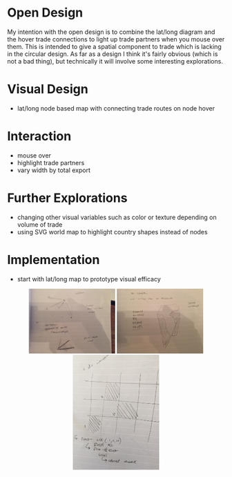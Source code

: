 # Open Design 

My intention with the open design is to combine the lat/long diagram and the hover trade connections to light up trade partners when you mouse over them. This is intended to give a spatial component to trade which is lacking in the circular design. As far as a design I think it's fairly obvious (which is not a bad thing), but technically it will involve some interesting explorations.

# Visual Design

* lat/long node based map with connecting trade routes on node hover

# Interaction

* mouse over
* highlight trade partners
* vary width by total export

# Further Explorations

* changing other visual variables such as color or texture depending on volume of trade
* using SVG world map to highlight country shapes instead of nodes

# Implementation

* start with lat/long map to prototype visual efficacy

<p align="center">
<img src="img/lines.jpg" width=200/>
<img src="img/shape.jpg" width=200/>
<img src="img/squares.jpg" width=200/>
</p>